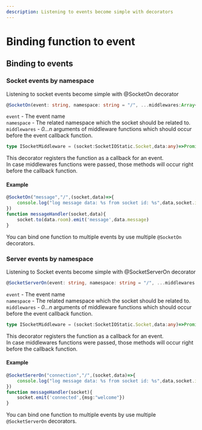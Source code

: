 ```yaml
---
description: Listening to events become simple with decorators
---
```


# Binding function to event

## Binding to events

### Socket events by namespace

Listening to socket events become simple with @SocketOn decorator

```typescript
@SocketOn(event: string, namespace: string = "/", ...middlewares:Array<ISocketMiddleware>)
```

`event` - The event name  
`namespace` - The related namespace which the socket should be related to.  
`middlewares` - _0...n_ arguments of middleware functions which should occur before the event callback function.

```typescript
type ISocketMiddleware = (socket:SocketIOStatic.Socket,data:any)=>Promise<any>|any
```



This decorator registers the function as a callback for an event.  
In case middlewares functions were passed, those methods will occur right before the callback  function.

#### Example

```typescript
@SocketOn("message","/",(socket,data)=>{
    console.log("log message data: %s from socket id: %s",data,socket.id);
})
function messageHandler(socket,data){
    socket.to(data.room).emit('message',data.message)
}
```

You can bind one function to multiple events by use multiple `@SocketOn` decorators.

### Server events by namespace

Listening to Socket events become simple with @SocketServerOn decorator

```typescript
@SocketServerOn(event: string, namespace: string = "/", ...middlewares:Array<ISocketMiddleware>)
```

`event` - The event name  
`namespace` - The related namespace which the socket should be related to.  
`middlewares` - _0...n_ arguments of middleware functions which should occur before the event callback function.

```typescript
type ISocketMiddleware = (socket:SocketIOStatic.Socket,data:any)=>Promise<any>|any
```



This decorator registers the function as a callback for an event.  
In case middlewares functions were passed, those methods will occur right before the callback  function.

#### Example

```typescript
@SocketSererOn("connection","/",(socket,data)=>{
    console.log("log message data: %s from socket id: %s",data,socket.id);
})
function messageHandler(socket){
    socket.emit('connected',{msg:"welcome"})
}
```

You can bind one function to multiple events by use multiple `@SocketServerOn` decorators.

